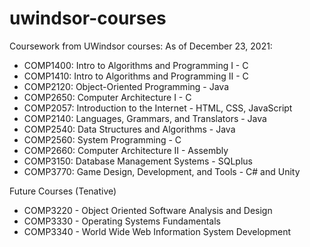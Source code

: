 # uwindsor-courses
Coursework from UWindsor courses:
As of December 23, 2021:
* COMP1400: Intro to Algorithms and Programming I - C 
* COMP1410: Intro to Algorithms and Programming II - C
* COMP2120: Object-Oriented Programming - Java
* COMP2650: Computer Architecture I - C 
* COMP2057: Introduction to the Internet - HTML, CSS, JavaScript
* COMP2140: Languages, Grammars, and Translators - Java
* COMP2540: Data Structures and Algorithms - Java
* COMP2560: System Programming - C
* COMP2660: Computer Architecture II - Assembly
* COMP3150: Database Management Systems - SQLplus
* COMP3770: Game Design, Development, and Tools - C# and Unity

Future Courses (Tenative)
* COMP3220 - Object Oriented Software Analysis and Design
* COMP3330 - Operating Systems Fundamentals
* COMP3340 - World Wide Web Information System Development

